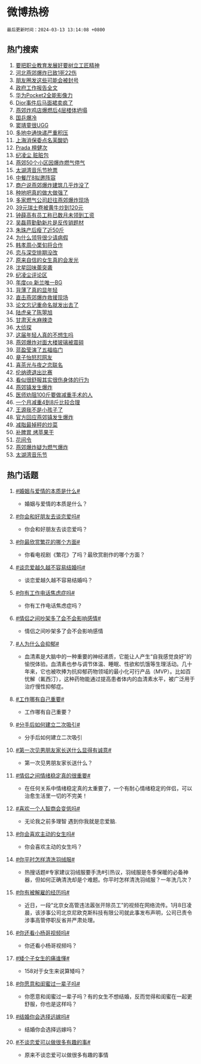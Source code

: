 # 微博热榜

`最后更新时间：2024-03-13 13:14:08 +0800`

## 热门搜索

1. [要把职业教育发展好要树立工匠精神](https://m.weibo.cn/search?containerid=100103type%3D1%26t%3D10%26q%3D%23%E8%A6%81%E6%8A%8A%E8%81%8C%E4%B8%9A%E6%95%99%E8%82%B2%E5%8F%91%E5%B1%95%E5%A5%BD%E8%A6%81%E6%A0%91%E7%AB%8B%E5%B7%A5%E5%8C%A0%E7%B2%BE%E7%A5%9E%23&stream_entry_id=51&isnewpage=1&extparam=seat%3D1%26filter_type%3Drealtimehot%26cate%3D10103%26stream_entry_id%3D51%26pos%3D0%26q%3D%2523%25E8%25A6%2581%25E6%258A%258A%25E8%2581%258C%25E4%25B8%259A%25E6%2595%2599%25E8%2582%25B2%25E5%258F%2591%25E5%25B1%2595%25E5%25A5%25BD%25E8%25A6%2581%25E6%25A0%2591%25E7%25AB%258B%25E5%25B7%25A5%25E5%258C%25A0%25E7%25B2%25BE%25E7%25A5%259E%2523%26c_type%3D51%26dgr%3D0%26display_time%3D1710306846%26pre_seqid%3D17103068467610043308)
1. [河北燕郊爆炸已致1死22伤](https://m.weibo.cn/search?containerid=100103type%3D1%26t%3D10%26q%3D%23%E6%B2%B3%E5%8C%97%E7%87%95%E9%83%8A%E7%88%86%E7%82%B8%E5%B7%B2%E8%87%B41%E6%AD%BB22%E4%BC%A4%23&stream_entry_id=31&isnewpage=1&extparam=seat%3D1%26filter_type%3Drealtimehot%26cate%3D5001%26dgr%3D0%26lcate%3D5001%26realpos%3D1%26stream_entry_id%3D31%26flag%3D2%26pos%3D0%26q%3D%2523%25E6%25B2%25B3%25E5%258C%2597%25E7%2587%2595%25E9%2583%258A%25E7%2588%2586%25E7%2582%25B8%25E5%25B7%25B2%25E8%2587%25B41%25E6%25AD%25BB22%25E4%25BC%25A4%2523%26c_type%3D31%26band_rank%3D1%26display_time%3D1710306846%26pre_seqid%3D17103068467610043308)
1. [朋友圈发这些可能会被封号](https://m.weibo.cn/search?containerid=100103type%3D1%26t%3D10%26q%3D%23%E6%9C%8B%E5%8F%8B%E5%9C%88%E5%8F%91%E8%BF%99%E4%BA%9B%E5%8F%AF%E8%83%BD%E4%BC%9A%E8%A2%AB%E5%B0%81%E5%8F%B7%23&stream_entry_id=31&isnewpage=1&extparam=seat%3D1%26filter_type%3Drealtimehot%26cate%3D5001%26dgr%3D0%26lcate%3D5001%26realpos%3D2%26stream_entry_id%3D31%26flag%3D1%26pos%3D1%26q%3D%2523%25E6%259C%258B%25E5%258F%258B%25E5%259C%2588%25E5%258F%2591%25E8%25BF%2599%25E4%25BA%259B%25E5%258F%25AF%25E8%2583%25BD%25E4%25BC%259A%25E8%25A2%25AB%25E5%25B0%2581%25E5%258F%25B7%2523%26c_type%3D31%26band_rank%3D2%26display_time%3D1710306846%26pre_seqid%3D17103068467610043308)
1. [政府工作报告全文](https://m.weibo.cn/search?containerid=100103type%3D1%26t%3D10%26q%3D%23%E6%94%BF%E5%BA%9C%E5%B7%A5%E4%BD%9C%E6%8A%A5%E5%91%8A%E5%85%A8%E6%96%87%23&stream_entry_id=31&isnewpage=1&extparam=seat%3D1%26filter_type%3Drealtimehot%26cate%3D5001%26dgr%3D0%26lcate%3D5001%26realpos%3D3%26stream_entry_id%3D31%26flag%3D1%26pos%3D2%26q%3D%2523%25E6%2594%25BF%25E5%25BA%259C%25E5%25B7%25A5%25E4%25BD%259C%25E6%258A%25A5%25E5%2591%258A%25E5%2585%25A8%25E6%2596%2587%2523%26c_type%3D31%26band_rank%3D3%26display_time%3D1710306846%26pre_seqid%3D17103068467610043308)
1. [华为Pocket2全能影像力](https://m.weibo.cn/search?containerid=100103type%3D1%26t%3D10%26q%3D%23%E5%8D%8E%E4%B8%BAPocket2%E5%85%A8%E8%83%BD%E5%BD%B1%E5%83%8F%E5%8A%9B%23&stream_entry_id=31&isnewpage=1&extparam=seat%3D1%26adid%3D226867%26cate%3D5001%26is_ad_pos%3D1%26dgr%3D0%26lcate%3D5001%26filter_type%3Drealtimehot%26stream_entry_id%3D31%26topic_ad%3D1%26pos%3D3%26q%3D%2523%25E5%258D%258E%25E4%25B8%25BAPocket2%25E5%2585%25A8%25E8%2583%25BD%25E5%25BD%25B1%25E5%2583%258F%25E5%258A%259B%2523%26c_type%3D31%26band_rank%3D4%26display_time%3D1710306846%26pre_seqid%3D17103068467610043308)
1. [Dior事件后马面裙卖疯了](https://m.weibo.cn/search?containerid=100103type%3D1%26t%3D10%26q%3D%23Dior%E4%BA%8B%E4%BB%B6%E5%90%8E%E9%A9%AC%E9%9D%A2%E8%A3%99%E5%8D%96%E7%96%AF%E4%BA%86%23&stream_entry_id=31&isnewpage=1&extparam=seat%3D1%26filter_type%3Drealtimehot%26cate%3D5001%26dgr%3D0%26lcate%3D5001%26realpos%3D4%26stream_entry_id%3D31%26flag%3D2%26pos%3D4%26q%3D%2523Dior%25E4%25BA%258B%25E4%25BB%25B6%25E5%2590%258E%25E9%25A9%25AC%25E9%259D%25A2%25E8%25A3%2599%25E5%258D%2596%25E7%2596%25AF%25E4%25BA%2586%2523%26c_type%3D31%26band_rank%3D4%26display_time%3D1710306846%26pre_seqid%3D17103068467610043308)
1. [燕郊炸鸡店爆燃后4层楼体坍塌](https://m.weibo.cn/search?containerid=100103type%3D1%26t%3D10%26q%3D%23%E7%87%95%E9%83%8A%E7%82%B8%E9%B8%A1%E5%BA%97%E7%88%86%E7%87%83%E5%90%8E4%E5%B1%82%E6%A5%BC%E4%BD%93%E5%9D%8D%E5%A1%8C%23&stream_entry_id=31&isnewpage=1&extparam=seat%3D1%26filter_type%3Drealtimehot%26cate%3D5001%26dgr%3D0%26lcate%3D5001%26realpos%3D5%26stream_entry_id%3D31%26flag%3D0%26pos%3D5%26q%3D%2523%25E7%2587%2595%25E9%2583%258A%25E7%2582%25B8%25E9%25B8%25A1%25E5%25BA%2597%25E7%2588%2586%25E7%2587%2583%25E5%2590%258E4%25E5%25B1%2582%25E6%25A5%25BC%25E4%25BD%2593%25E5%259D%258D%25E5%25A1%258C%2523%26c_type%3D31%26band_rank%3D5%26display_time%3D1710306846%26pre_seqid%3D17103068467610043308)
1. [国乒爆冷](https://m.weibo.cn/search?containerid=100103type%3D1%26t%3D10%26q%3D%E5%9B%BD%E4%B9%92%E7%88%86%E5%86%B7&stream_entry_id=31&isnewpage=1&extparam=seat%3D1%26filter_type%3Drealtimehot%26cate%3D5001%26dgr%3D0%26lcate%3D5001%26realpos%3D6%26stream_entry_id%3D31%26flag%3D0%26pos%3D6%26q%3D%25E5%259B%25BD%25E4%25B9%2592%25E7%2588%2586%25E5%2586%25B7%26c_type%3D31%26band_rank%3D6%26display_time%3D1710306846%26pre_seqid%3D17103068467610043308)
1. [窦靖童很UGG](https://m.weibo.cn/search?containerid=100103type%3D1%26t%3D10%26q%3D%23%E7%AA%A6%E9%9D%96%E7%AB%A5%E5%BE%88UGG%23&stream_entry_id=31&isnewpage=1&extparam=seat%3D1%26adid%3D226834%26cate%3D5001%26is_ad_pos%3D1%26dgr%3D0%26lcate%3D5001%26filter_type%3Drealtimehot%26stream_entry_id%3D31%26topic_ad%3D1%26pos%3D7%26q%3D%2523%25E7%25AA%25A6%25E9%259D%2596%25E7%25AB%25A5%25E5%25BE%2588UGG%2523%26c_type%3D31%26band_rank%3D7%26display_time%3D1710306846%26pre_seqid%3D17103068467610043308)
1. [多地中通快递严重积压](https://m.weibo.cn/search?containerid=100103type%3D1%26t%3D10%26q%3D%23%E5%A4%9A%E5%9C%B0%E4%B8%AD%E9%80%9A%E5%BF%AB%E9%80%92%E4%B8%A5%E9%87%8D%E7%A7%AF%E5%8E%8B%23&stream_entry_id=31&isnewpage=1&extparam=seat%3D1%26filter_type%3Drealtimehot%26cate%3D5001%26dgr%3D0%26lcate%3D5001%26realpos%3D7%26stream_entry_id%3D31%26flag%3D0%26pos%3D8%26q%3D%2523%25E5%25A4%259A%25E5%259C%25B0%25E4%25B8%25AD%25E9%2580%259A%25E5%25BF%25AB%25E9%2580%2592%25E4%25B8%25A5%25E9%2587%258D%25E7%25A7%25AF%25E5%258E%258B%2523%26c_type%3D31%26band_rank%3D7%26display_time%3D1710306846%26pre_seqid%3D17103068467610043308)
1. [上海消保委点名茉酸奶](https://m.weibo.cn/search?containerid=100103type%3D1%26t%3D10%26q%3D%23%E4%B8%8A%E6%B5%B7%E6%B6%88%E4%BF%9D%E5%A7%94%E7%82%B9%E5%90%8D%E8%8C%89%E9%85%B8%E5%A5%B6%23&stream_entry_id=31&isnewpage=1&extparam=seat%3D1%26filter_type%3Drealtimehot%26cate%3D5001%26dgr%3D0%26lcate%3D5001%26realpos%3D8%26stream_entry_id%3D31%26flag%3D0%26pos%3D9%26q%3D%2523%25E4%25B8%258A%25E6%25B5%25B7%25E6%25B6%2588%25E4%25BF%259D%25E5%25A7%2594%25E7%2582%25B9%25E5%2590%258D%25E8%258C%2589%25E9%2585%25B8%25E5%25A5%25B6%2523%26c_type%3D31%26band_rank%3D8%26display_time%3D1710306846%26pre_seqid%3D17103068467610043308)
1. [Prada 檀健次](https://m.weibo.cn/search?containerid=100103type%3D1%26t%3D10%26q%3DPrada+%E6%AA%80%E5%81%A5%E6%AC%A1&stream_entry_id=31&isnewpage=1&extparam=seat%3D1%26filter_type%3Drealtimehot%26cate%3D5001%26dgr%3D0%26lcate%3D5001%26realpos%3D9%26stream_entry_id%3D31%26flag%3D1%26pos%3D10%26q%3DPrada%2520%25E6%25AA%2580%25E5%2581%25A5%25E6%25AC%25A1%26c_type%3D31%26band_rank%3D9%26display_time%3D1710306846%26pre_seqid%3D17103068467610043308)
1. [纪凌尘 脏脏包](https://m.weibo.cn/search?containerid=100103type%3D1%26t%3D10%26q%3D%E7%BA%AA%E5%87%8C%E5%B0%98+%E8%84%8F%E8%84%8F%E5%8C%85&stream_entry_id=31&isnewpage=1&extparam=seat%3D1%26filter_type%3Drealtimehot%26cate%3D5001%26dgr%3D0%26lcate%3D5001%26realpos%3D10%26stream_entry_id%3D31%26flag%3D2%26pos%3D11%26q%3D%25E7%25BA%25AA%25E5%2587%258C%25E5%25B0%2598%2520%25E8%2584%258F%25E8%2584%258F%25E5%258C%2585%26c_type%3D31%26band_rank%3D10%26display_time%3D1710306846%26pre_seqid%3D17103068467610043308)
1. [燕郊50个小区因爆炸燃气停气](https://m.weibo.cn/search?containerid=100103type%3D1%26t%3D10%26q%3D%23%E7%87%95%E9%83%8A50%E4%B8%AA%E5%B0%8F%E5%8C%BA%E5%9B%A0%E7%88%86%E7%82%B8%E7%87%83%E6%B0%94%E5%81%9C%E6%B0%94%23&stream_entry_id=31&isnewpage=1&extparam=seat%3D1%26filter_type%3Drealtimehot%26cate%3D5001%26dgr%3D0%26lcate%3D5001%26realpos%3D11%26stream_entry_id%3D31%26flag%3D0%26pos%3D12%26q%3D%2523%25E7%2587%2595%25E9%2583%258A50%25E4%25B8%25AA%25E5%25B0%258F%25E5%258C%25BA%25E5%259B%25A0%25E7%2588%2586%25E7%2582%25B8%25E7%2587%2583%25E6%25B0%2594%25E5%2581%259C%25E6%25B0%2594%2523%26c_type%3D31%26band_rank%3D11%26display_time%3D1710306846%26pre_seqid%3D17103068467610043308)
1. [太湖湾音乐节抢票](https://m.weibo.cn/search?containerid=100103type%3D1%26t%3D10%26q%3D%E5%A4%AA%E6%B9%96%E6%B9%BE%E9%9F%B3%E4%B9%90%E8%8A%82%E6%8A%A2%E7%A5%A8&stream_entry_id=31&isnewpage=1&extparam=seat%3D1%26filter_type%3Drealtimehot%26cate%3D5001%26dgr%3D0%26lcate%3D5001%26realpos%3D12%26stream_entry_id%3D31%26flag%3D1%26pos%3D13%26q%3D%25E5%25A4%25AA%25E6%25B9%2596%25E6%25B9%25BE%25E9%259F%25B3%25E4%25B9%2590%25E8%258A%2582%25E6%258A%25A2%25E7%25A5%25A8%26c_type%3D31%26band_rank%3D12%26display_time%3D1710306846%26pre_seqid%3D17103068467610043308)
1. [中餐厅8拟邀阵容](https://m.weibo.cn/search?containerid=100103type%3D1%26t%3D10%26q%3D%23%E4%B8%AD%E9%A4%90%E5%8E%858%E6%8B%9F%E9%82%80%E9%98%B5%E5%AE%B9%23&stream_entry_id=31&isnewpage=1&extparam=seat%3D1%26filter_type%3Drealtimehot%26cate%3D5001%26dgr%3D0%26lcate%3D5001%26realpos%3D13%26stream_entry_id%3D31%26flag%3D1%26pos%3D14%26q%3D%2523%25E4%25B8%25AD%25E9%25A4%2590%25E5%258E%25858%25E6%258B%259F%25E9%2582%2580%25E9%2598%25B5%25E5%25AE%25B9%2523%26c_type%3D31%26band_rank%3D13%26display_time%3D1710306846%26pre_seqid%3D17103068467610043308)
1. [商户说燕郊爆炸建筑几乎炸没了](https://m.weibo.cn/search?containerid=100103type%3D1%26t%3D10%26q%3D%23%E5%95%86%E6%88%B7%E8%AF%B4%E7%87%95%E9%83%8A%E7%88%86%E7%82%B8%E5%BB%BA%E7%AD%91%E5%87%A0%E4%B9%8E%E7%82%B8%E6%B2%A1%E4%BA%86%23&stream_entry_id=31&isnewpage=1&extparam=seat%3D1%26filter_type%3Drealtimehot%26cate%3D5001%26dgr%3D0%26lcate%3D5001%26realpos%3D14%26stream_entry_id%3D31%26flag%3D2%26pos%3D15%26q%3D%2523%25E5%2595%2586%25E6%2588%25B7%25E8%25AF%25B4%25E7%2587%2595%25E9%2583%258A%25E7%2588%2586%25E7%2582%25B8%25E5%25BB%25BA%25E7%25AD%2591%25E5%2587%25A0%25E4%25B9%258E%25E7%2582%25B8%25E6%25B2%25A1%25E4%25BA%2586%2523%26c_type%3D31%26band_rank%3D14%26display_time%3D1710306846%26pre_seqid%3D17103068467610043308)
1. [种地吧真的做大做强了](https://m.weibo.cn/search?containerid=100103type%3D1%26t%3D10%26q%3D%23%E7%A7%8D%E5%9C%B0%E5%90%A7%E7%9C%9F%E7%9A%84%E5%81%9A%E5%A4%A7%E5%81%9A%E5%BC%BA%E4%BA%86%23&stream_entry_id=31&isnewpage=1&extparam=seat%3D1%26filter_type%3Drealtimehot%26cate%3D5001%26dgr%3D0%26lcate%3D5001%26realpos%3D15%26stream_entry_id%3D31%26flag%3D1%26pos%3D16%26q%3D%2523%25E7%25A7%258D%25E5%259C%25B0%25E5%2590%25A7%25E7%259C%259F%25E7%259A%2584%25E5%2581%259A%25E5%25A4%25A7%25E5%2581%259A%25E5%25BC%25BA%25E4%25BA%2586%2523%26c_type%3D31%26band_rank%3D15%26display_time%3D1710306846%26pre_seqid%3D17103068467610043308)
1. [多家燃气公司赶往燕郊爆炸现场](https://m.weibo.cn/search?containerid=100103type%3D1%26t%3D10%26q%3D%23%E5%A4%9A%E5%AE%B6%E7%87%83%E6%B0%94%E5%85%AC%E5%8F%B8%E8%B5%B6%E5%BE%80%E7%87%95%E9%83%8A%E7%88%86%E7%82%B8%E7%8E%B0%E5%9C%BA%23&stream_entry_id=31&isnewpage=1&extparam=seat%3D1%26filter_type%3Drealtimehot%26cate%3D5001%26dgr%3D0%26lcate%3D5001%26realpos%3D16%26stream_entry_id%3D31%26flag%3D1%26pos%3D17%26q%3D%2523%25E5%25A4%259A%25E5%25AE%25B6%25E7%2587%2583%25E6%25B0%2594%25E5%2585%25AC%25E5%258F%25B8%25E8%25B5%25B6%25E5%25BE%2580%25E7%2587%2595%25E9%2583%258A%25E7%2588%2586%25E7%2582%25B8%25E7%258E%25B0%25E5%259C%25BA%2523%26c_type%3D31%26band_rank%3D16%26display_time%3D1710306846%26pre_seqid%3D17103068467610043308)
1. [39元瑞士卷被黄牛炒到120元](https://m.weibo.cn/search?containerid=100103type%3D1%26t%3D10%26q%3D%2339%E5%85%83%E7%91%9E%E5%A3%AB%E5%8D%B7%E8%A2%AB%E9%BB%84%E7%89%9B%E7%82%92%E5%88%B0120%E5%85%83%23&stream_entry_id=31&isnewpage=1&extparam=seat%3D1%26filter_type%3Drealtimehot%26cate%3D5001%26dgr%3D0%26lcate%3D5001%26realpos%3D17%26stream_entry_id%3D31%26flag%3D0%26pos%3D18%26q%3D%252339%25E5%2585%2583%25E7%2591%259E%25E5%25A3%25AB%25E5%258D%25B7%25E8%25A2%25AB%25E9%25BB%2584%25E7%2589%259B%25E7%2582%2592%25E5%2588%25B0120%25E5%2585%2583%2523%26c_type%3D31%26band_rank%3D17%26display_time%3D1710306846%26pre_seqid%3D17103068467610043308)
1. [钟薛高有员工称已数月未领到工资](https://m.weibo.cn/search?containerid=100103type%3D1%26t%3D10%26q%3D%23%E9%92%9F%E8%96%9B%E9%AB%98%E6%9C%89%E5%91%98%E5%B7%A5%E7%A7%B0%E5%B7%B2%E6%95%B0%E6%9C%88%E6%9C%AA%E9%A2%86%E5%88%B0%E5%B7%A5%E8%B5%84%23&stream_entry_id=31&isnewpage=1&extparam=seat%3D1%26filter_type%3Drealtimehot%26cate%3D5001%26dgr%3D0%26lcate%3D5001%26realpos%3D18%26stream_entry_id%3D31%26flag%3D0%26pos%3D19%26q%3D%2523%25E9%2592%259F%25E8%2596%259B%25E9%25AB%2598%25E6%259C%2589%25E5%2591%2598%25E5%25B7%25A5%25E7%25A7%25B0%25E5%25B7%25B2%25E6%2595%25B0%25E6%259C%2588%25E6%259C%25AA%25E9%25A2%2586%25E5%2588%25B0%25E5%25B7%25A5%25E8%25B5%2584%2523%26c_type%3D31%26band_rank%3D18%26display_time%3D1710306846%26pre_seqid%3D17103068467610043308)
1. [吴磊蒋勤勤新片是反传销题材](https://m.weibo.cn/search?containerid=100103type%3D1%26t%3D10%26q%3D%23%E5%90%B4%E7%A3%8A%E8%92%8B%E5%8B%A4%E5%8B%A4%E6%96%B0%E7%89%87%E6%98%AF%E5%8F%8D%E4%BC%A0%E9%94%80%E9%A2%98%E6%9D%90%23&stream_entry_id=31&isnewpage=1&extparam=seat%3D1%26filter_type%3Drealtimehot%26cate%3D5001%26dgr%3D0%26lcate%3D5001%26realpos%3D19%26stream_entry_id%3D31%26flag%3D1%26pos%3D20%26q%3D%2523%25E5%2590%25B4%25E7%25A3%258A%25E8%2592%258B%25E5%258B%25A4%25E5%258B%25A4%25E6%2596%25B0%25E7%2589%2587%25E6%2598%25AF%25E5%258F%258D%25E4%25BC%25A0%25E9%2594%2580%25E9%25A2%2598%25E6%259D%2590%2523%26c_type%3D31%26band_rank%3D19%26display_time%3D1710306846%26pre_seqid%3D17103068467610043308)
1. [朱珠产后瘦了近50斤](https://m.weibo.cn/search?containerid=100103type%3D1%26t%3D10%26q%3D%E6%9C%B1%E7%8F%A0%E4%BA%A7%E5%90%8E%E7%98%A6%E4%BA%86%E8%BF%9150%E6%96%A4&stream_entry_id=31&isnewpage=1&extparam=seat%3D1%26filter_type%3Drealtimehot%26cate%3D5001%26dgr%3D0%26lcate%3D5001%26realpos%3D20%26stream_entry_id%3D31%26flag%3D0%26pos%3D21%26q%3D%25E6%259C%25B1%25E7%258F%25A0%25E4%25BA%25A7%25E5%2590%258E%25E7%2598%25A6%25E4%25BA%2586%25E8%25BF%259150%25E6%2596%25A4%26c_type%3D31%26band_rank%3D20%26display_time%3D1710306846%26pre_seqid%3D17103068467610043308)
1. [为什么领导很少请病假](https://m.weibo.cn/search?containerid=100103type%3D1%26t%3D10%26q%3D%23%E4%B8%BA%E4%BB%80%E4%B9%88%E9%A2%86%E5%AF%BC%E5%BE%88%E5%B0%91%E8%AF%B7%E7%97%85%E5%81%87%23&stream_entry_id=31&isnewpage=1&extparam=seat%3D1%26filter_type%3Drealtimehot%26cate%3D5001%26dgr%3D0%26lcate%3D5001%26realpos%3D21%26stream_entry_id%3D31%26flag%3D1%26pos%3D22%26q%3D%2523%25E4%25B8%25BA%25E4%25BB%2580%25E4%25B9%2588%25E9%25A2%2586%25E5%25AF%25BC%25E5%25BE%2588%25E5%25B0%2591%25E8%25AF%25B7%25E7%2597%2585%25E5%2581%2587%2523%26c_type%3D31%26band_rank%3D21%26display_time%3D1710306846%26pre_seqid%3D17103068467610043308)
1. [韩孝周小栗旬将合作](https://m.weibo.cn/search?containerid=100103type%3D1%26t%3D10%26q%3D%23%E9%9F%A9%E5%AD%9D%E5%91%A8%E5%B0%8F%E6%A0%97%E6%97%AC%E5%B0%86%E5%90%88%E4%BD%9C%23&stream_entry_id=31&isnewpage=1&extparam=seat%3D1%26filter_type%3Drealtimehot%26cate%3D5001%26dgr%3D0%26lcate%3D5001%26realpos%3D22%26stream_entry_id%3D31%26flag%3D1%26pos%3D23%26q%3D%2523%25E9%259F%25A9%25E5%25AD%259D%25E5%2591%25A8%25E5%25B0%258F%25E6%25A0%2597%25E6%2597%25AC%25E5%25B0%2586%25E5%2590%2588%25E4%25BD%259C%2523%26c_type%3D31%26band_rank%3D22%26display_time%3D1710306846%26pre_seqid%3D17103068467610043308)
1. [恋与深空排期没改](https://m.weibo.cn/search?containerid=100103type%3D1%26t%3D10%26q%3D%E6%81%8B%E4%B8%8E%E6%B7%B1%E7%A9%BA%E6%8E%92%E6%9C%9F%E6%B2%A1%E6%94%B9&stream_entry_id=31&isnewpage=1&extparam=seat%3D1%26filter_type%3Drealtimehot%26cate%3D5001%26dgr%3D0%26lcate%3D5001%26realpos%3D23%26stream_entry_id%3D31%26flag%3D1%26pos%3D24%26q%3D%25E6%2581%258B%25E4%25B8%258E%25E6%25B7%25B1%25E7%25A9%25BA%25E6%258E%2592%25E6%259C%259F%25E6%25B2%25A1%25E6%2594%25B9%26c_type%3D31%26band_rank%3D23%26display_time%3D1710306846%26pre_seqid%3D17103068467610043308)
1. [原来自信的女生真的会发光](https://m.weibo.cn/search?containerid=100103type%3D1%26t%3D10%26q%3D%23%E5%8E%9F%E6%9D%A5%E8%87%AA%E4%BF%A1%E7%9A%84%E5%A5%B3%E7%94%9F%E7%9C%9F%E7%9A%84%E4%BC%9A%E5%8F%91%E5%85%89%23&stream_entry_id=31&isnewpage=1&extparam=seat%3D1%26filter_type%3Drealtimehot%26cate%3D5001%26dgr%3D0%26lcate%3D5001%26realpos%3D24%26stream_entry_id%3D31%26flag%3D0%26pos%3D25%26q%3D%2523%25E5%258E%259F%25E6%259D%25A5%25E8%2587%25AA%25E4%25BF%25A1%25E7%259A%2584%25E5%25A5%25B3%25E7%2594%259F%25E7%259C%259F%25E7%259A%2584%25E4%25BC%259A%25E5%258F%2591%25E5%2585%2589%2523%26c_type%3D31%26band_rank%3D24%26display_time%3D1710306846%26pre_seqid%3D17103068467610043308)
1. [沈星回味蕾突袭](https://m.weibo.cn/search?containerid=100103type%3D1%26t%3D10%26q%3D%23%E6%B2%88%E6%98%9F%E5%9B%9E%E5%91%B3%E8%95%BE%E7%AA%81%E8%A2%AD%23&stream_entry_id=31&isnewpage=1&extparam=seat%3D1%26filter_type%3Drealtimehot%26cate%3D5001%26dgr%3D0%26lcate%3D5001%26realpos%3D25%26stream_entry_id%3D31%26flag%3D1%26pos%3D26%26q%3D%2523%25E6%25B2%2588%25E6%2598%259F%25E5%259B%259E%25E5%2591%25B3%25E8%2595%25BE%25E7%25AA%2581%25E8%25A2%25AD%2523%26c_type%3D31%26band_rank%3D25%26display_time%3D1710306846%26pre_seqid%3D17103068467610043308)
1. [纪凌尘评论区](https://m.weibo.cn/search?containerid=100103type%3D1%26t%3D10%26q%3D%E7%BA%AA%E5%87%8C%E5%B0%98%E8%AF%84%E8%AE%BA%E5%8C%BA&stream_entry_id=31&isnewpage=1&extparam=seat%3D1%26filter_type%3Drealtimehot%26cate%3D5001%26dgr%3D0%26lcate%3D5001%26realpos%3D26%26stream_entry_id%3D31%26flag%3D1%26pos%3D27%26q%3D%25E7%25BA%25AA%25E5%2587%258C%25E5%25B0%2598%25E8%25AF%2584%25E8%25AE%25BA%25E5%258C%25BA%26c_type%3D31%26band_rank%3D26%26display_time%3D1710306846%26pre_seqid%3D17103068467610043308)
1. [年度cp 新兰唯一BG](https://m.weibo.cn/search?containerid=100103type%3D1%26t%3D10%26q%3D%E5%B9%B4%E5%BA%A6cp+%E6%96%B0%E5%85%B0%E5%94%AF%E4%B8%80BG&stream_entry_id=31&isnewpage=1&extparam=seat%3D1%26filter_type%3Drealtimehot%26cate%3D5001%26dgr%3D0%26lcate%3D5001%26realpos%3D27%26stream_entry_id%3D31%26flag%3D1%26pos%3D28%26q%3D%25E5%25B9%25B4%25E5%25BA%25A6cp%2520%25E6%2596%25B0%25E5%2585%25B0%25E5%2594%25AF%25E4%25B8%2580BG%26c_type%3D31%26band_rank%3D27%26display_time%3D1710306846%26pre_seqid%3D17103068467610043308)
1. [背薄了真的显年轻](https://m.weibo.cn/search?containerid=100103type%3D1%26t%3D10%26q%3D%E8%83%8C%E8%96%84%E4%BA%86%E7%9C%9F%E7%9A%84%E6%98%BE%E5%B9%B4%E8%BD%BB&stream_entry_id=31&isnewpage=1&extparam=seat%3D1%26filter_type%3Drealtimehot%26cate%3D5001%26dgr%3D0%26lcate%3D5001%26realpos%3D28%26stream_entry_id%3D31%26flag%3D0%26pos%3D29%26q%3D%25E8%2583%258C%25E8%2596%2584%25E4%25BA%2586%25E7%259C%259F%25E7%259A%2584%25E6%2598%25BE%25E5%25B9%25B4%25E8%25BD%25BB%26c_type%3D31%26band_rank%3D28%26display_time%3D1710306846%26pre_seqid%3D17103068467610043308)
1. [直击燕郊爆炸救援现场](https://m.weibo.cn/search?containerid=100103type%3D1%26t%3D10%26q%3D%23%E7%9B%B4%E5%87%BB%E7%87%95%E9%83%8A%E7%88%86%E7%82%B8%E6%95%91%E6%8F%B4%E7%8E%B0%E5%9C%BA%23&stream_entry_id=31&isnewpage=1&extparam=seat%3D1%26filter_type%3Drealtimehot%26cate%3D5001%26dgr%3D0%26lcate%3D5001%26realpos%3D29%26stream_entry_id%3D31%26flag%3D0%26pos%3D30%26q%3D%2523%25E7%259B%25B4%25E5%2587%25BB%25E7%2587%2595%25E9%2583%258A%25E7%2588%2586%25E7%2582%25B8%25E6%2595%2591%25E6%258F%25B4%25E7%258E%25B0%25E5%259C%25BA%2523%26c_type%3D31%26band_rank%3D29%26display_time%3D1710306846%26pre_seqid%3D17103068467610043308)
1. [论文忘记重命名就发出去了](https://m.weibo.cn/search?containerid=100103type%3D1%26t%3D10%26q%3D%23%E8%AE%BA%E6%96%87%E5%BF%98%E8%AE%B0%E9%87%8D%E5%91%BD%E5%90%8D%E5%B0%B1%E5%8F%91%E5%87%BA%E5%8E%BB%E4%BA%86%23&stream_entry_id=31&isnewpage=1&extparam=seat%3D1%26filter_type%3Drealtimehot%26cate%3D5001%26dgr%3D0%26lcate%3D5001%26realpos%3D30%26stream_entry_id%3D31%26flag%3D1%26pos%3D31%26q%3D%2523%25E8%25AE%25BA%25E6%2596%2587%25E5%25BF%2598%25E8%25AE%25B0%25E9%2587%258D%25E5%2591%25BD%25E5%2590%258D%25E5%25B0%25B1%25E5%258F%2591%25E5%2587%25BA%25E5%258E%25BB%25E4%25BA%2586%2523%26c_type%3D31%26band_rank%3D30%26display_time%3D1710306846%26pre_seqid%3D17103068467610043308)
1. [陆虎亲了陈曌旭](https://m.weibo.cn/search?containerid=100103type%3D1%26t%3D10%26q%3D%23%E9%99%86%E8%99%8E%E4%BA%B2%E4%BA%86%E9%99%88%E6%9B%8C%E6%97%AD%23&stream_entry_id=31&isnewpage=1&extparam=seat%3D1%26filter_type%3Drealtimehot%26cate%3D5001%26dgr%3D0%26lcate%3D5001%26realpos%3D31%26stream_entry_id%3D31%26flag%3D0%26pos%3D32%26q%3D%2523%25E9%2599%2586%25E8%2599%258E%25E4%25BA%25B2%25E4%25BA%2586%25E9%2599%2588%25E6%259B%258C%25E6%2597%25AD%2523%26c_type%3D31%26band_rank%3D31%26display_time%3D1710306846%26pre_seqid%3D17103068467610043308)
1. [甘肃天水麻辣烫](https://m.weibo.cn/search?containerid=100103type%3D1%26t%3D10%26q%3D%23%E7%94%98%E8%82%83%E5%A4%A9%E6%B0%B4%E9%BA%BB%E8%BE%A3%E7%83%AB%23&stream_entry_id=31&isnewpage=1&extparam=seat%3D1%26filter_type%3Drealtimehot%26cate%3D5001%26dgr%3D0%26lcate%3D5001%26realpos%3D32%26stream_entry_id%3D31%26flag%3D0%26pos%3D33%26q%3D%2523%25E7%2594%2598%25E8%2582%2583%25E5%25A4%25A9%25E6%25B0%25B4%25E9%25BA%25BB%25E8%25BE%25A3%25E7%2583%25AB%2523%26c_type%3D31%26band_rank%3D32%26display_time%3D1710306846%26pre_seqid%3D17103068467610043308)
1. [大侦探](https://m.weibo.cn/search?containerid=100103type%3D1%26t%3D10%26q%3D%E5%A4%A7%E4%BE%A6%E6%8E%A2&stream_entry_id=31&isnewpage=1&extparam=seat%3D1%26filter_type%3Drealtimehot%26cate%3D5001%26dgr%3D0%26lcate%3D5001%26realpos%3D33%26stream_entry_id%3D31%26flag%3D1%26pos%3D34%26q%3D%25E5%25A4%25A7%25E4%25BE%25A6%25E6%258E%25A2%26c_type%3D31%26band_rank%3D33%26display_time%3D1710306846%26pre_seqid%3D17103068467610043308)
1. [这届年轻人真的不想生吗](https://m.weibo.cn/search?containerid=100103type%3D1%26t%3D10%26q%3D%23%E8%BF%99%E5%B1%8A%E5%B9%B4%E8%BD%BB%E4%BA%BA%E7%9C%9F%E7%9A%84%E4%B8%8D%E6%83%B3%E7%94%9F%E5%90%97%23&stream_entry_id=31&isnewpage=1&extparam=seat%3D1%26filter_type%3Drealtimehot%26cate%3D5001%26dgr%3D0%26lcate%3D5001%26realpos%3D34%26stream_entry_id%3D31%26flag%3D0%26pos%3D35%26q%3D%2523%25E8%25BF%2599%25E5%25B1%258A%25E5%25B9%25B4%25E8%25BD%25BB%25E4%25BA%25BA%25E7%259C%259F%25E7%259A%2584%25E4%25B8%258D%25E6%2583%25B3%25E7%2594%259F%25E5%2590%2597%2523%26c_type%3D31%26band_rank%3D34%26display_time%3D1710306846%26pre_seqid%3D17103068467610043308)
1. [燕郊爆炸对面大楼玻璃被震碎](https://m.weibo.cn/search?containerid=100103type%3D1%26t%3D10%26q%3D%23%E7%87%95%E9%83%8A%E7%88%86%E7%82%B8%E5%AF%B9%E9%9D%A2%E5%A4%A7%E6%A5%BC%E7%8E%BB%E7%92%83%E8%A2%AB%E9%9C%87%E7%A2%8E%23&stream_entry_id=31&isnewpage=1&extparam=seat%3D1%26filter_type%3Drealtimehot%26cate%3D5001%26dgr%3D0%26lcate%3D5001%26realpos%3D35%26stream_entry_id%3D31%26flag%3D1%26pos%3D36%26q%3D%2523%25E7%2587%2595%25E9%2583%258A%25E7%2588%2586%25E7%2582%25B8%25E5%25AF%25B9%25E9%259D%25A2%25E5%25A4%25A7%25E6%25A5%25BC%25E7%258E%25BB%25E7%2592%2583%25E8%25A2%25AB%25E9%259C%2587%25E7%25A2%258E%2523%26c_type%3D31%26band_rank%3D35%26display_time%3D1710306846%26pre_seqid%3D17103068467610043308)
1. [蓝盈莹演了五福临门](https://m.weibo.cn/search?containerid=100103type%3D1%26t%3D10%26q%3D%23%E8%93%9D%E7%9B%88%E8%8E%B9%E6%BC%94%E4%BA%86%E4%BA%94%E7%A6%8F%E4%B8%B4%E9%97%A8%23&stream_entry_id=31&isnewpage=1&extparam=seat%3D1%26filter_type%3Drealtimehot%26cate%3D5001%26dgr%3D0%26lcate%3D5001%26realpos%3D36%26stream_entry_id%3D31%26flag%3D1%26pos%3D37%26q%3D%2523%25E8%2593%259D%25E7%259B%2588%25E8%258E%25B9%25E6%25BC%2594%25E4%25BA%2586%25E4%25BA%2594%25E7%25A6%258F%25E4%25B8%25B4%25E9%2597%25A8%2523%26c_type%3D31%26band_rank%3D36%26display_time%3D1710306846%26pre_seqid%3D17103068467610043308)
1. [章子怡怒怼网友](https://m.weibo.cn/search?containerid=100103type%3D1%26t%3D10%26q%3D%23%E7%AB%A0%E5%AD%90%E6%80%A1%E6%80%92%E6%80%BC%E7%BD%91%E5%8F%8B%23&stream_entry_id=31&isnewpage=1&extparam=seat%3D1%26filter_type%3Drealtimehot%26cate%3D5001%26dgr%3D0%26lcate%3D5001%26realpos%3D37%26stream_entry_id%3D31%26flag%3D0%26pos%3D38%26q%3D%2523%25E7%25AB%25A0%25E5%25AD%2590%25E6%2580%25A1%25E6%2580%2592%25E6%2580%25BC%25E7%25BD%2591%25E5%258F%258B%2523%26c_type%3D31%26band_rank%3D37%26display_time%3D1710306846%26pre_seqid%3D17103068467610043308)
1. [喜茶光与夜之恋联名](https://m.weibo.cn/search?containerid=100103type%3D1%26t%3D10%26q%3D%E5%96%9C%E8%8C%B6%E5%85%89%E4%B8%8E%E5%A4%9C%E4%B9%8B%E6%81%8B%E8%81%94%E5%90%8D&stream_entry_id=31&isnewpage=1&extparam=seat%3D1%26filter_type%3Drealtimehot%26cate%3D5001%26dgr%3D0%26lcate%3D5001%26realpos%3D38%26stream_entry_id%3D31%26flag%3D0%26pos%3D39%26q%3D%25E5%2596%259C%25E8%258C%25B6%25E5%2585%2589%25E4%25B8%258E%25E5%25A4%259C%25E4%25B9%258B%25E6%2581%258B%25E8%2581%2594%25E5%2590%258D%26c_type%3D31%26band_rank%3D38%26display_time%3D1710306846%26pre_seqid%3D17103068467610043308)
1. [伦纳德退出比赛](https://m.weibo.cn/search?containerid=100103type%3D1%26t%3D10%26q%3D%23%E4%BC%A6%E7%BA%B3%E5%BE%B7%E9%80%80%E5%87%BA%E6%AF%94%E8%B5%9B%23&stream_entry_id=31&isnewpage=1&extparam=seat%3D1%26filter_type%3Drealtimehot%26cate%3D5001%26dgr%3D0%26lcate%3D5001%26realpos%3D39%26stream_entry_id%3D31%26flag%3D1%26pos%3D40%26q%3D%2523%25E4%25BC%25A6%25E7%25BA%25B3%25E5%25BE%25B7%25E9%2580%2580%25E5%2587%25BA%25E6%25AF%2594%25E8%25B5%259B%2523%26c_type%3D31%26band_rank%3D39%26display_time%3D1710306846%26pre_seqid%3D17103068467610043308)
1. [看似很舒服其实很伤身体的行为](https://m.weibo.cn/search?containerid=100103type%3D1%26t%3D10%26q%3D%E7%9C%8B%E4%BC%BC%E5%BE%88%E8%88%92%E6%9C%8D%E5%85%B6%E5%AE%9E%E5%BE%88%E4%BC%A4%E8%BA%AB%E4%BD%93%E7%9A%84%E8%A1%8C%E4%B8%BA&stream_entry_id=31&isnewpage=1&extparam=seat%3D1%26filter_type%3Drealtimehot%26cate%3D5001%26dgr%3D0%26lcate%3D5001%26realpos%3D40%26stream_entry_id%3D31%26flag%3D0%26pos%3D41%26q%3D%25E7%259C%258B%25E4%25BC%25BC%25E5%25BE%2588%25E8%2588%2592%25E6%259C%258D%25E5%2585%25B6%25E5%25AE%259E%25E5%25BE%2588%25E4%25BC%25A4%25E8%25BA%25AB%25E4%25BD%2593%25E7%259A%2584%25E8%25A1%258C%25E4%25B8%25BA%26c_type%3D31%26band_rank%3D40%26display_time%3D1710306846%26pre_seqid%3D17103068467610043308)
1. [燕郊镇发生爆炸](https://m.weibo.cn/search?containerid=100103type%3D1%26t%3D10%26q%3D%23%E7%87%95%E9%83%8A%E9%95%87%E5%8F%91%E7%94%9F%E7%88%86%E7%82%B8%23&stream_entry_id=31&isnewpage=1&extparam=seat%3D1%26filter_type%3Drealtimehot%26cate%3D5001%26dgr%3D0%26lcate%3D5001%26realpos%3D41%26stream_entry_id%3D31%26flag%3D0%26pos%3D42%26q%3D%2523%25E7%2587%2595%25E9%2583%258A%25E9%2595%2587%25E5%258F%2591%25E7%2594%259F%25E7%2588%2586%25E7%2582%25B8%2523%26c_type%3D31%26band_rank%3D41%26display_time%3D1710306846%26pre_seqid%3D17103068467610043308)
1. [医师劝阻100斤要做减重手术的人](https://m.weibo.cn/search?containerid=100103type%3D1%26t%3D10%26q%3D%23%E5%8C%BB%E5%B8%88%E5%8A%9D%E9%98%BB100%E6%96%A4%E8%A6%81%E5%81%9A%E5%87%8F%E9%87%8D%E6%89%8B%E6%9C%AF%E7%9A%84%E4%BA%BA%23&stream_entry_id=31&isnewpage=1&extparam=seat%3D1%26filter_type%3Drealtimehot%26cate%3D5001%26dgr%3D0%26lcate%3D5001%26realpos%3D42%26stream_entry_id%3D31%26flag%3D0%26pos%3D43%26q%3D%2523%25E5%258C%25BB%25E5%25B8%2588%25E5%258A%259D%25E9%2598%25BB100%25E6%2596%25A4%25E8%25A6%2581%25E5%2581%259A%25E5%2587%258F%25E9%2587%258D%25E6%2589%258B%25E6%259C%25AF%25E7%259A%2584%25E4%25BA%25BA%2523%26c_type%3D31%26band_rank%3D42%26display_time%3D1710306846%26pre_seqid%3D17103068467610043308)
1. [一个月减重4到8斤比较合理](https://m.weibo.cn/search?containerid=100103type%3D1%26t%3D10%26q%3D%23%E4%B8%80%E4%B8%AA%E6%9C%88%E5%87%8F%E9%87%8D4%E5%88%B08%E6%96%A4%E6%AF%94%E8%BE%83%E5%90%88%E7%90%86%23&stream_entry_id=31&isnewpage=1&extparam=seat%3D1%26filter_type%3Drealtimehot%26cate%3D5001%26dgr%3D0%26lcate%3D5001%26realpos%3D43%26stream_entry_id%3D31%26flag%3D1%26pos%3D44%26q%3D%2523%25E4%25B8%2580%25E4%25B8%25AA%25E6%259C%2588%25E5%2587%258F%25E9%2587%258D4%25E5%2588%25B08%25E6%2596%25A4%25E6%25AF%2594%25E8%25BE%2583%25E5%2590%2588%25E7%2590%2586%2523%26c_type%3D31%26band_rank%3D43%26display_time%3D1710306846%26pre_seqid%3D17103068467610043308)
1. [王源我不是小孩子了](https://m.weibo.cn/search?containerid=100103type%3D1%26t%3D10%26q%3D%E7%8E%8B%E6%BA%90%E6%88%91%E4%B8%8D%E6%98%AF%E5%B0%8F%E5%AD%A9%E5%AD%90%E4%BA%86&stream_entry_id=31&isnewpage=1&extparam=seat%3D1%26filter_type%3Drealtimehot%26cate%3D5001%26dgr%3D0%26lcate%3D5001%26realpos%3D44%26stream_entry_id%3D31%26flag%3D0%26pos%3D45%26q%3D%25E7%258E%258B%25E6%25BA%2590%25E6%2588%2591%25E4%25B8%258D%25E6%2598%25AF%25E5%25B0%258F%25E5%25AD%25A9%25E5%25AD%2590%25E4%25BA%2586%26c_type%3D31%26band_rank%3D44%26display_time%3D1710306846%26pre_seqid%3D17103068467610043308)
1. [官方回应燕郊镇发生爆炸](https://m.weibo.cn/search?containerid=100103type%3D1%26t%3D10%26q%3D%23%E5%AE%98%E6%96%B9%E5%9B%9E%E5%BA%94%E7%87%95%E9%83%8A%E9%95%87%E5%8F%91%E7%94%9F%E7%88%86%E7%82%B8%23&stream_entry_id=31&isnewpage=1&extparam=seat%3D1%26filter_type%3Drealtimehot%26cate%3D5001%26dgr%3D0%26lcate%3D5001%26realpos%3D45%26stream_entry_id%3D31%26flag%3D0%26pos%3D46%26q%3D%2523%25E5%25AE%2598%25E6%2596%25B9%25E5%259B%259E%25E5%25BA%2594%25E7%2587%2595%25E9%2583%258A%25E9%2595%2587%25E5%258F%2591%25E7%2594%259F%25E7%2588%2586%25E7%2582%25B8%2523%26c_type%3D31%26band_rank%3D45%26display_time%3D1710306846%26pre_seqid%3D17103068467610043308)
1. [减脂最掉秤的炒菜](https://m.weibo.cn/search?containerid=100103type%3D1%26t%3D10%26q%3D%23%E5%87%8F%E8%84%82%E6%9C%80%E6%8E%89%E7%A7%A4%E7%9A%84%E7%82%92%E8%8F%9C%23&stream_entry_id=31&isnewpage=1&extparam=seat%3D1%26filter_type%3Drealtimehot%26cate%3D5001%26dgr%3D0%26lcate%3D5001%26realpos%3D46%26stream_entry_id%3D31%26flag%3D0%26pos%3D47%26q%3D%2523%25E5%2587%258F%25E8%2584%2582%25E6%259C%2580%25E6%258E%2589%25E7%25A7%25A4%25E7%259A%2584%25E7%2582%2592%25E8%258F%259C%2523%26c_type%3D31%26band_rank%3D46%26display_time%3D1710306846%26pre_seqid%3D17103068467610043308)
1. [补脾胃 烤苹果干](https://m.weibo.cn/search?containerid=100103type%3D1%26t%3D10%26q%3D%E8%A1%A5%E8%84%BE%E8%83%83+%E7%83%A4%E8%8B%B9%E6%9E%9C%E5%B9%B2&stream_entry_id=31&isnewpage=1&extparam=seat%3D1%26filter_type%3Drealtimehot%26cate%3D5001%26dgr%3D0%26lcate%3D5001%26realpos%3D47%26stream_entry_id%3D31%26flag%3D1%26pos%3D48%26q%3D%25E8%25A1%25A5%25E8%2584%25BE%25E8%2583%2583%2520%25E7%2583%25A4%25E8%258B%25B9%25E6%259E%259C%25E5%25B9%25B2%26c_type%3D31%26band_rank%3D47%26display_time%3D1710306846%26pre_seqid%3D17103068467610043308)
1. [花间令](https://m.weibo.cn/search?containerid=100103type%3D1%26t%3D10%26q%3D%E8%8A%B1%E9%97%B4%E4%BB%A4&stream_entry_id=31&isnewpage=1&extparam=seat%3D1%26filter_type%3Drealtimehot%26cate%3D5001%26dgr%3D0%26lcate%3D5001%26realpos%3D48%26stream_entry_id%3D31%26flag%3D0%26pos%3D49%26q%3D%25E8%258A%25B1%25E9%2597%25B4%25E4%25BB%25A4%26c_type%3D31%26band_rank%3D48%26display_time%3D1710306846%26pre_seqid%3D17103068467610043308)
1. [燕郊爆炸疑为燃气爆炸](https://m.weibo.cn/search?containerid=100103type%3D1%26t%3D10%26q%3D%23%E7%87%95%E9%83%8A%E7%88%86%E7%82%B8%E7%96%91%E4%B8%BA%E7%87%83%E6%B0%94%E7%88%86%E7%82%B8%23&stream_entry_id=31&isnewpage=1&extparam=seat%3D1%26filter_type%3Drealtimehot%26cate%3D5001%26dgr%3D0%26lcate%3D5001%26realpos%3D49%26stream_entry_id%3D31%26flag%3D0%26pos%3D50%26q%3D%2523%25E7%2587%2595%25E9%2583%258A%25E7%2588%2586%25E7%2582%25B8%25E7%2596%2591%25E4%25B8%25BA%25E7%2587%2583%25E6%25B0%2594%25E7%2588%2586%25E7%2582%25B8%2523%26c_type%3D31%26band_rank%3D49%26display_time%3D1710306846%26pre_seqid%3D17103068467610043308)
1. [太湖湾音乐节](https://m.weibo.cn/search?containerid=100103type%3D1%26t%3D10%26q%3D%E5%A4%AA%E6%B9%96%E6%B9%BE%E9%9F%B3%E4%B9%90%E8%8A%82&stream_entry_id=31&isnewpage=1&extparam=seat%3D1%26filter_type%3Drealtimehot%26cate%3D5001%26dgr%3D0%26lcate%3D5001%26realpos%3D50%26stream_entry_id%3D31%26flag%3D1%26pos%3D51%26q%3D%25E5%25A4%25AA%25E6%25B9%2596%25E6%25B9%25BE%25E9%259F%25B3%25E4%25B9%2590%25E8%258A%2582%26c_type%3D31%26band_rank%3D50%26display_time%3D1710306846%26pre_seqid%3D17103068467610043308)

## 热门话题

1. [#婚姻与爱情的本质是什么#](https://m.weibo.cn/search?containerid=231522type%3D1%26t%3D10%26q%3D%23%E5%A9%9A%E5%A7%BB%E4%B8%8E%E7%88%B1%E6%83%85%E7%9A%84%E6%9C%AC%E8%B4%A8%E6%98%AF%E4%BB%80%E4%B9%88%23&stream_entry_id=128&isnewpage=1&extparam=seat%3D1%26lcate%3D5004%26cate%3D5004%26pos%3D1-0-0%26unitid%3D1704881162756%26dgr%3D0%26c_type%3D128%26display_time%3D1710306847%26pre_seqid%3D1710306847875011441132)
    - 婚姻与爱情的本质是什么？

1. [#你会和好朋友去谈恋爱吗#](https://m.weibo.cn/search?containerid=231522type%3D1%26t%3D10%26q%3D%23%E4%BD%A0%E4%BC%9A%E5%92%8C%E5%A5%BD%E6%9C%8B%E5%8F%8B%E5%8E%BB%E8%B0%88%E6%81%8B%E7%88%B1%E5%90%97%23&stream_entry_id=128&isnewpage=1&extparam=seat%3D1%26lcate%3D5004%26cate%3D5004%26pos%3D1-0-1%26unitid%3D1704849959446%26dgr%3D0%26c_type%3D128%26display_time%3D1710306847%26pre_seqid%3D1710306847875011441132)
    - 你会和好朋友去谈恋爱吗？

1. [#你最欣赏繁花的哪个方面#](https://m.weibo.cn/search?containerid=231522type%3D1%26t%3D10%26q%3D%23%E4%BD%A0%E6%9C%80%E6%AC%A3%E8%B5%8F%E7%B9%81%E8%8A%B1%E7%9A%84%E5%93%AA%E4%B8%AA%E6%96%B9%E9%9D%A2%23&stream_entry_id=128&isnewpage=1&extparam=seat%3D1%26lcate%3D5004%26cate%3D5004%26pos%3D1-0-2%26unitid%3D1704872158127%26dgr%3D0%26c_type%3D128%26display_time%3D1710306847%26pre_seqid%3D1710306847875011441132)
    - 你看电视剧《繁花》了吗？最欣赏剧作的哪个方面？

1. [#谈恋爱越久越不容易结婚吗#](https://m.weibo.cn/search?containerid=231522type%3D1%26t%3D10%26q%3D%23%E8%B0%88%E6%81%8B%E7%88%B1%E8%B6%8A%E4%B9%85%E8%B6%8A%E4%B8%8D%E5%AE%B9%E6%98%93%E7%BB%93%E5%A9%9A%E5%90%97%23&stream_entry_id=128&isnewpage=1&extparam=seat%3D1%26lcate%3D5004%26cate%3D5004%26pos%3D1-0-3%26unitid%3D1704871559387%26dgr%3D0%26c_type%3D128%26display_time%3D1710306847%26pre_seqid%3D1710306847875011441132)
    - 谈恋爱越久越不容易结婚吗？

1. [#你有工作电话焦虑症吗#](https://m.weibo.cn/search?containerid=231522type%3D1%26t%3D10%26q%3D%23%E4%BD%A0%E6%9C%89%E5%B7%A5%E4%BD%9C%E7%94%B5%E8%AF%9D%E7%84%A6%E8%99%91%E7%97%87%E5%90%97%23&stream_entry_id=128&isnewpage=1&extparam=seat%3D1%26lcate%3D5004%26cate%3D5004%26pos%3D1-0-4%26unitid%3D1704877884678%26dgr%3D0%26c_type%3D128%26display_time%3D1710306847%26pre_seqid%3D1710306847875011441132)
    - 你有工作电话焦虑症吗？

1. [#情侣之间吵架多了会不会影响感情#](https://m.weibo.cn/search?containerid=231522type%3D1%26t%3D10%26q%3D%23%E6%83%85%E4%BE%A3%E4%B9%8B%E9%97%B4%E5%90%B5%E6%9E%B6%E5%A4%9A%E4%BA%86%E4%BC%9A%E4%B8%8D%E4%BC%9A%E5%BD%B1%E5%93%8D%E6%84%9F%E6%83%85%23&stream_entry_id=128&isnewpage=1&extparam=seat%3D1%26lcate%3D5004%26cate%3D5004%26pos%3D1-0-5%26unitid%3D1704792093809%26dgr%3D0%26c_type%3D128%26display_time%3D1710306847%26pre_seqid%3D1710306847875011441132)
    - 情侣之间吵架多了会不会影响感情

1. [#人为什么会抑郁#](https://m.weibo.cn/search?containerid=231522type%3D1%26t%3D10%26q%3D%23%E4%BA%BA%E4%B8%BA%E4%BB%80%E4%B9%88%E4%BC%9A%E6%8A%91%E9%83%81%23&stream_entry_id=128&isnewpage=1&extparam=seat%3D1%26lcate%3D5004%26cate%3D5004%26pos%3D1-0-6%26unitid%3D1704881163792%26dgr%3D0%26c_type%3D128%26display_time%3D1710306847%26pre_seqid%3D1710306847875011441132)
    - 血清素是大脑中的一种重要的神经递质，它能让人产生“自我感觉良好”的愉悦体验。血清素也参与调节体温、睡眠、性欲和饥饿等生理活动。几十年来，它也被吹捧为抗抑郁药物领域的最小化可行产品（MVP）。比如百忧解（氟西汀），这种药物能通过提高患者体内的血清素水平，被广泛用于治疗慢性抑郁症。

1. [#工作哪有自己重要#](https://m.weibo.cn/search?containerid=231522type%3D1%26t%3D10%26q%3D%23%E5%B7%A5%E4%BD%9C%E5%93%AA%E6%9C%89%E8%87%AA%E5%B7%B1%E9%87%8D%E8%A6%81%23&stream_entry_id=128&isnewpage=1&extparam=seat%3D1%26lcate%3D5004%26cate%3D5004%26pos%3D1-0-7%26unitid%3D1704949537973%26dgr%3D0%26c_type%3D128%26display_time%3D1710306847%26pre_seqid%3D1710306847875011441132)
    - 工作哪有自己重要？

1. [#分手后如何建立二次吸引#](https://m.weibo.cn/search?containerid=231522type%3D1%26t%3D10%26q%3D%23%E5%88%86%E6%89%8B%E5%90%8E%E5%A6%82%E4%BD%95%E5%BB%BA%E7%AB%8B%E4%BA%8C%E6%AC%A1%E5%90%B8%E5%BC%95%23&stream_entry_id=128&isnewpage=1&extparam=seat%3D1%26lcate%3D5004%26cate%3D5004%26pos%3D1-0-8%26unitid%3D1704870666886%26dgr%3D0%26c_type%3D128%26display_time%3D1710306847%26pre_seqid%3D1710306847875011441132)
    - 分手后如何建立二次吸引

1. [#第一次见男朋友家长送什么显得有诚意#](https://m.weibo.cn/search?containerid=231522type%3D1%26t%3D10%26q%3D%23%E7%AC%AC%E4%B8%80%E6%AC%A1%E8%A7%81%E7%94%B7%E6%9C%8B%E5%8F%8B%E5%AE%B6%E9%95%BF%E9%80%81%E4%BB%80%E4%B9%88%E6%98%BE%E5%BE%97%E6%9C%89%E8%AF%9A%E6%84%8F%23&stream_entry_id=128&isnewpage=1&extparam=seat%3D1%26lcate%3D5004%26cate%3D5004%26pos%3D1-0-9%26unitid%3D1704946836507%26dgr%3D0%26c_type%3D128%26display_time%3D1710306847%26pre_seqid%3D1710306847875011441132)
    - 第一次见男朋友家长送什么？

1. [#情侣之间情绪稳定真的很重要#](https://m.weibo.cn/search?containerid=231522type%3D1%26t%3D10%26q%3D%23%E6%83%85%E4%BE%A3%E4%B9%8B%E9%97%B4%E6%83%85%E7%BB%AA%E7%A8%B3%E5%AE%9A%E7%9C%9F%E7%9A%84%E5%BE%88%E9%87%8D%E8%A6%81%23&stream_entry_id=128&isnewpage=1&extparam=seat%3D1%26lcate%3D5004%26cate%3D5004%26pos%3D1-0-10%26unitid%3D1704779493657%26dgr%3D0%26c_type%3D128%26display_time%3D1710306847%26pre_seqid%3D1710306847875011441132)
    - 在任何关系中情绪稳定真的太重要了，一个有耐心情绪稳定的伴侣，可以治愈生活里一切的不完美！

1. [#喜欢一个人智商会变低吗#](https://m.weibo.cn/search?containerid=231522type%3D1%26t%3D10%26q%3D%23%E5%96%9C%E6%AC%A2%E4%B8%80%E4%B8%AA%E4%BA%BA%E6%99%BA%E5%95%86%E4%BC%9A%E5%8F%98%E4%BD%8E%E5%90%97%23&stream_entry_id=128&isnewpage=1&extparam=seat%3D1%26lcate%3D5004%26cate%3D5004%26pos%3D1-0-11%26unitid%3D1704783068038%26dgr%3D0%26c_type%3D128%26display_time%3D1710306847%26pre_seqid%3D1710306847875011441132)
    - 无论我之前多理智  遇到你我就是恋爱脑.

1. [#你会喜欢主动的女生吗#](https://m.weibo.cn/search?containerid=231522type%3D1%26t%3D10%26q%3D%23%E4%BD%A0%E4%BC%9A%E5%96%9C%E6%AC%A2%E4%B8%BB%E5%8A%A8%E7%9A%84%E5%A5%B3%E7%94%9F%E5%90%97%23&stream_entry_id=128&isnewpage=1&extparam=seat%3D1%26lcate%3D5004%26cate%3D5004%26pos%3D1-0-12%26unitid%3D1704786077236%26dgr%3D0%26c_type%3D128%26display_time%3D1710306847%26pre_seqid%3D1710306847875011441132)
    - 你会喜欢主动的女生吗？

1. [#你平时怎样清洗羽绒服#](https://m.weibo.cn/search?containerid=231522type%3D1%26t%3D10%26q%3D%23%E4%BD%A0%E5%B9%B3%E6%97%B6%E6%80%8E%E6%A0%B7%E6%B8%85%E6%B4%97%E7%BE%BD%E7%BB%92%E6%9C%8D%23&stream_entry_id=128&isnewpage=1&extparam=seat%3D1%26lcate%3D5004%26cate%3D5004%26pos%3D1-0-13%26unitid%3D1704789081364%26dgr%3D0%26c_type%3D128%26display_time%3D1710306847%26pre_seqid%3D1710306847875011441132)
    - 热搜话题#专家建议羽绒服要手洗#引热议，羽绒服是冬季保暖的必备神器，但如何正确清洗却是个难题。你平时怎样清洗羽绒服？一年洗几次？

1. [#你有被解雇的经历吗#](https://m.weibo.cn/search?containerid=231522type%3D1%26t%3D10%26q%3D%23%E4%BD%A0%E6%9C%89%E8%A2%AB%E8%A7%A3%E9%9B%87%E7%9A%84%E7%BB%8F%E5%8E%86%E5%90%97%23&stream_entry_id=128&isnewpage=1&extparam=seat%3D1%26lcate%3D5004%26cate%3D5004%26pos%3D1-0-14%26unitid%3D1704794482090%26dgr%3D0%26c_type%3D128%26display_time%3D1710306847%26pre_seqid%3D1710306847875011441132)
    - 近日，一段“北京女高管违法嚣张开除员工”的视频在网络流传。1月8日凌晨，该涉事公司北京尼欧克斯科技有限公司就此事发布声明，公司已责令涉事高管停职反省并严肃处理。

1. [#你还看小杨哥视频吗#](https://m.weibo.cn/search?containerid=231522type%3D1%26t%3D10%26q%3D%23%E4%BD%A0%E8%BF%98%E7%9C%8B%E5%B0%8F%E6%9D%A8%E5%93%A5%E8%A7%86%E9%A2%91%E5%90%97%23&stream_entry_id=128&isnewpage=1&extparam=seat%3D1%26lcate%3D5004%26cate%3D5004%26pos%3D1-0-15%26unitid%3D1704797193944%26dgr%3D0%26c_type%3D128%26display_time%3D1710306847%26pre_seqid%3D1710306847875011441132)
    - 你还看小杨哥视频吗？

1. [#矮个子女生的痛谁懂#](https://m.weibo.cn/search?containerid=231522type%3D1%26t%3D10%26q%3D%23%E7%9F%AE%E4%B8%AA%E5%AD%90%E5%A5%B3%E7%94%9F%E7%9A%84%E7%97%9B%E8%B0%81%E6%87%82%23&stream_entry_id=128&isnewpage=1&extparam=seat%3D1%26lcate%3D5004%26cate%3D5004%26pos%3D1-0-16%26unitid%3D1704804675994%26dgr%3D0%26c_type%3D128%26display_time%3D1710306847%26pre_seqid%3D1710306847875011441132)
    - 158对于女生来说算矮吗？

1. [#你愿意和闺蜜过一辈子吗#](https://m.weibo.cn/search?containerid=231522type%3D1%26t%3D10%26q%3D%23%E4%BD%A0%E6%84%BF%E6%84%8F%E5%92%8C%E9%97%BA%E8%9C%9C%E8%BF%87%E4%B8%80%E8%BE%88%E5%AD%90%E5%90%97%23&stream_entry_id=128&isnewpage=1&extparam=seat%3D1%26lcate%3D5004%26cate%3D5004%26pos%3D1-0-17%26unitid%3D1704875757520%26dgr%3D0%26c_type%3D128%26display_time%3D1710306847%26pre_seqid%3D1710306847875011441132)
    - 你愿意和闺蜜过一辈子吗？有的女生不想结婚，反而觉得和闺蜜在一起更舒服，你也是这样吗？

1. [#结婚你会选择远嫁吗#](https://m.weibo.cn/search?containerid=231522type%3D1%26t%3D10%26q%3D%23%E7%BB%93%E5%A9%9A%E4%BD%A0%E4%BC%9A%E9%80%89%E6%8B%A9%E8%BF%9C%E5%AB%81%E5%90%97%23&stream_entry_id=128&isnewpage=1&extparam=seat%3D1%26lcate%3D5004%26cate%3D5004%26pos%3D1-0-18%26unitid%3D1704870361894%26dgr%3D0%26c_type%3D128%26display_time%3D1710306847%26pre_seqid%3D1710306847875011441132)
    - 结婚你会选择远嫁吗？

1. [#不谈恋爱可以做很多有趣的事#](https://m.weibo.cn/search?containerid=231522type%3D1%26t%3D10%26q%3D%23%E4%B8%8D%E8%B0%88%E6%81%8B%E7%88%B1%E5%8F%AF%E4%BB%A5%E5%81%9A%E5%BE%88%E5%A4%9A%E6%9C%89%E8%B6%A3%E7%9A%84%E4%BA%8B%23&stream_entry_id=128&isnewpage=1&extparam=seat%3D1%26lcate%3D5004%26cate%3D5004%26pos%3D1-0-19%26unitid%3D1704865280259%26dgr%3D0%26c_type%3D128%26display_time%3D1710306847%26pre_seqid%3D1710306847875011441132)
    - 原来不谈恋爱可以做很多有趣的事情

